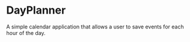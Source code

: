 # DayPlanner
A simple calendar application that allows a user to save events for each hour of the day.
